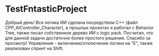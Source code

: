 # TestFntasticProject
Добрый день!
Вся логика ИИ сделана посредством С++ (файл CPP_AIController_Character), в прошлых проектах я работал с Behavior Tree, также писал собственное дерево ИИ с logic pack. 
Посчитал, что для данной задачи достаточно более простого решения. Спасибо за просмотр!
Управление - включение/отключение логики на "Е", также реализован спринт на Shift.
